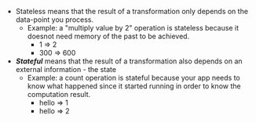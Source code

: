 - Stateless means that the result of a transformation only depends on the data-point you process.
  - Example: a "multiply value by 2" operation is stateless because it doesnot need memory of the past to be achieved.
    - 1 => 2
    - 300 => 600
- ***Stateful*** means that the result of a transformation also depends on an external information - the state
  - Example: a count operation is stateful because your app needs to know what happened since it started running in order to know the computation result.
    - hello => 1
    - hello => 2

